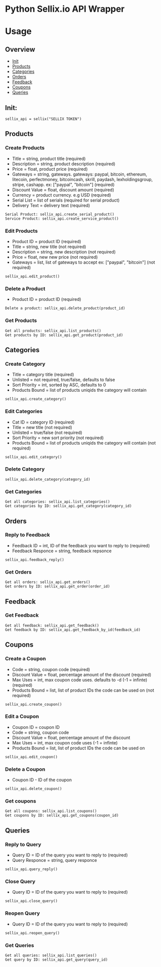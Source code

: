 # Python Sellix.io API Wrapper

# Usage

## Overview
- [Init](README.md#Init)
- [Products](README.md#Products)
- [Categories](README.md#Categories)
- [Orders](README.md#Orders)
- [Feedback](README.md#Feedback)
- [Coupons](README.md#Coupons)
- [Queries](README.md#Queries)

## Init:
```
sellix_api = sellix("SELLIX TOKEN")
```

## Products

### Create Products

- Title = string, product title (required)
- Description = string, product description (required)
- Price = float, product price (required)
- Gateways = string, gateways. gateways: paypal, bitcoin, ethereum, litecoin, perfectmoney, bitcoincash, skrill, paydash, lexholdingsgroup, stripe, cashapp. ex: ["paypal", "bitcoin"] (required)
- Discount Value = float, discount amount (required)
- Currency = product currency. e.g USD (required)
- Serial List = list of serials (required for serial product)
- Delivery Text = delivery text (required)

```
Serial Product: sellix_api.create_serial_product()
Service Product: sellix_api.create_service_product()
```

### Edit Products
- Product ID = product ID (required)
- Title = string, new title (not required)
- Description = string, new description (not required)
- Price = float, new new price (not required)
- Gateways = list, list of gateways to accept ex: ["paypal", "bitcoin"] (not required)

```
sellix_api.edit_product()
```

### Delete a Product
- Product ID = product ID (required)

```
Delete a product: sellix_api.delete_product(product_id)
```

### Get Products
```
Get all products: sellix_api.list_products()
Get products by ID: sellix_api.get_product(product_id)
```

## Categories

### Create Category
- Title = category title (required)
- Unlisted = not required, true/false, defaults to false
- Sort Priority = int, sorted by ASC, defaults to 0
- Products Bound = list of products uniqids the category will contain

```
sellix_api.create_category()
```

### Edit Categories
- Cat ID = category ID (required)
- Title = new title (not required)
- Unlisted = true/false (not required)
- Sort Priority = new sort priority (not required)
- Products Bound = list of products uniqids the category will contain (not required)

```
sellix_api.edit_category()
```

### Delete Category
```
sellix_api.delete_category(category_id)
```

### Get Categories
```
Get all categories: sellix_api.list_categories()
Get categories by ID: sellix_api.get_category(category_id)
```

## Orders

### Reply to Feedback
- Feedback ID = int, ID of the feedback you want to reply to (required)
- Feedback Responce = string, feedback repsonce
```
sellix_api.feedback_reply()
```

### Get Orders
```
Get all orders: sellix_api.get_orders()
Get orders by ID: sellix_api.get_order(order_id)
```

## Feedback

### Get Feedback
```
Get all feedback: sellix_api.get_feedback()
Get feedback by ID: sellix_api.get_feedback_by_id(feedback_id)
```

## Coupons

### Create a Coupon
- Code = string, coupon code (required)
- Discount Value = float, percentage amount of the discount (required)
- Max Uses = int, max coupon code uses. defaults to -d (-1 = infinte) (required)
- Products Bound = list, list of product IDs the code can be used on (not required)

```
sellix_api.create_coupon()
```

### Edit a Coupon
- Coupon ID = coupon ID
- Code = string, coupon code
- Discount Value = float, percentage amount of the discount
- Max Uses = int, max coupon code uses (-1 = infinte)
- Products Bound = list, list of product IDs the code can be used on

```
sellix_api.edit_coupon()
```

### Delete a Coupon
- Coupon ID - ID of the coupon

```
sellix_api.delete_coupon()
```

### Get coupons
```
Get all coupons: sellix_api.list_coupons()
Get coupons by ID: sellix_api.get_coupons(coupon_id)
```
## Queries

### Reply to Query
- Query ID = ID of the query you want to reply to (required)
- Query Responce = string, query responce

```
sellix_api.query_reply()
```

### Close Query
- Query ID = ID of the query you want to reply to (required)

```
sellix_api.close_query()
```

### Reopen Query
- Query ID = ID of the query you want to reply to (required)

```
sellix_api.reopen_query()
```

### Get Queries
```
Get all queries: sellix_api.list_queries()
Get query by ID: sellix_api.get_query(query_id)
```
